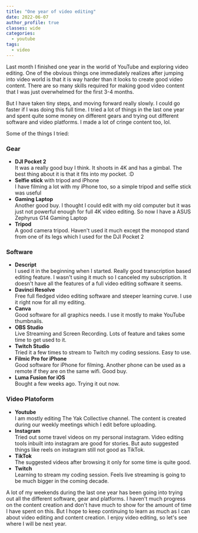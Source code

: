 ```yaml
---
title: "One year of video editing"
date: 2022-06-07
author_profile: true
classes: wide
categories:
  - youtube
tags:
  - video
---
```


Last month I finished one year in the world of YouTube and exploring video editing. One of the obvious things one immediately realizes after jumping into video world is that it is way harder than it looks to create good video content. There are so many skills required for making good video content that I was just overwhelmed for the first 3-4 months. 

But I have taken tiny steps, and moving forward really slowly. I could go faster if I was doing this full time. I tried a lot of things in the last one year and spent quite some money on different gears and trying out different software and video platforms. I made a lot of cringe content too, lol. 

Some of the things I tried:

### Gear

* **DJI Pocket 2** <br/>
  It was a really good buy I think. It shoots in 4K and has a gimbal. The best thing about it is that it fits into my pocket. :D
* **Selfie stick** with tripod and iPhone <br/>
  I have filming a lot with my iPhone too, so a simple tripod and selfie stick was useful
* **Gaming Laptop** <br/>
  Another good buy. I thought I could edit with my old computer but it was just not powerful enough for full 4K video editing. So now I have a ASUS Zephyrus G14 Gaming Laptop  
* **Tripod** <br/>
  A good camera tripod. Haven't used it much except the monopod stand from one of its legs which I used for the DJI Pocket 2

### Software

* **Descript** <br/>
  I used it in the beginning when I started. Really good transcription based editing feature. I wasn't using it much so I canceled my subscription. It doesn't have all the features of a full video editing software it seems.
* **Davinci Resolve** <br/>
  Free full fledged video editing software and steeper learning curve. I use it right now for all my editing.
* **Canva** <br/>
  Good software for all graphics needs. I use it mostly to make YouTube thumbnails.
* **OBS Studio** <br/>
  Live Streaming and Screen Recording. Lots of feature and takes some time to get used to it.
* **Twitch Studio** <br/>
  Tried it a few times to stream to Twitch my coding sessions. Easy to use.
* **Filmic Pro for iPhone** <br/>
  Good software for iPhone for filming. Another phone can be used as a remote if they are on the same wifi. Good buy.
* **Luma Fusion for iOS** <br/>
  Bought a few weeks ago. Trying it out now. 

### Video Platoform

* **Youtube** <br/>
  I am mostly editing The Yak Collective channel. The content is created during our weekly meetings which I edit before uploading.
* **Instagram** <br/>
  Tried out some travel videos on my personal instagram. Video editing tools inbuilt into instagram are good for stories. But auto suggested things like reels on instagram still not good as TikTok.
* **TikTok** <br/>
  The suggested videos after browsing it only for some time is quite good. 
* **Twitch** <br/>
  Learning to stream my coding session. Feels live streaming is going to be much bigger in the coming decade.

A lot of my weekends during the last one year has been going into trying out all the different software, gear and platforms. I haven't much progress on the content creation and don't have much to show for the amount of time I have spent on this. But I hope to keep continuing to learn as much as I can about video editing and content creation. I enjoy video editing, so let's see where I will be next year. 